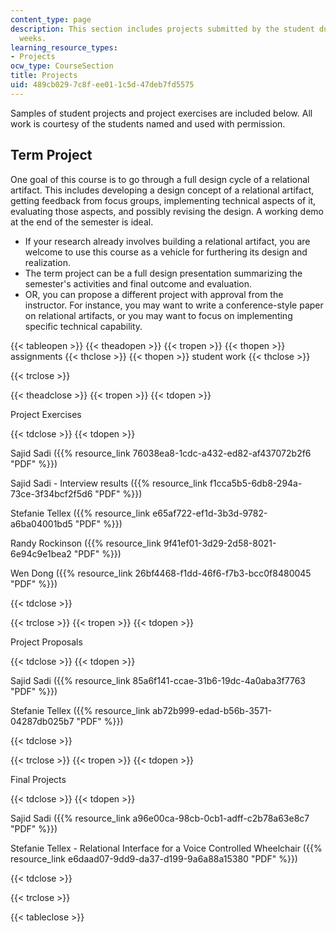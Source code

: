 ```yaml
---
content_type: page
description: This section includes projects submitted by the student during various
  weeks.
learning_resource_types:
- Projects
ocw_type: CourseSection
title: Projects
uid: 489cb029-7c8f-ee01-1c5d-47deb7fd5575
---
```


Samples of student projects and project exercises are included below. All work is courtesy of the students named and used with permission.

Term Project
------------

One goal of this course is to go through a full design cycle of a relational artifact. This includes developing a design concept of a relational artifact, getting feedback from focus groups, implementing technical aspects of it, evaluating those aspects, and possibly revising the design. A working demo at the end of the semester is ideal.

*   If your research already involves building a relational artifact, you are welcome to use this course as a vehicle for furthering its design and realization.
*   The term project can be a full design presentation summarizing the semester's activities and final outcome and evaluation.
*   OR, you can propose a different project with approval from the instructor. For instance, you may want to write a conference-style paper on relational artifacts, or you may want to focus on implementing specific technical capability.

{{< tableopen >}}
{{< theadopen >}}
{{< tropen >}}
{{< thopen >}}
assignments
{{< thclose >}}
{{< thopen >}}
student work
{{< thclose >}}

{{< trclose >}}

{{< theadclose >}}
{{< tropen >}}
{{< tdopen >}}


Project Exercises


{{< tdclose >}}
{{< tdopen >}}


Sajid Sadi ({{% resource_link 76038ea8-1cdc-a432-ed82-af437072b2f6 "PDF" %}})

Sajid Sadi - Interview results ({{% resource_link f1cca5b5-6db8-294a-73ce-3f34bcf2f5d6 "PDF" %}})

Stefanie Tellex ({{% resource_link e65af722-ef1d-3b3d-9782-a6ba04001bd5 "PDF" %}})

Randy Rockinson ({{% resource_link 9f41ef01-3d29-2d58-8021-6e94c9e1bea2 "PDF" %}})

Wen Dong ({{% resource_link 26bf4468-f1dd-46f6-f7b3-bcc0f8480045 "PDF" %}})


{{< tdclose >}}

{{< trclose >}}
{{< tropen >}}
{{< tdopen >}}


Project Proposals


{{< tdclose >}}
{{< tdopen >}}


Sajid Sadi ({{% resource_link 85a6f141-ccae-31b6-19dc-4a0aba3f7763 "PDF" %}})

Stefanie Tellex ({{% resource_link ab72b999-edad-b56b-3571-04287db025b7 "PDF" %}})


{{< tdclose >}}

{{< trclose >}}
{{< tropen >}}
{{< tdopen >}}


Final Projects


{{< tdclose >}}
{{< tdopen >}}


Sajid Sadi ({{% resource_link a96e00ca-98cb-0cb1-adff-c2b78a63e8c7 "PDF" %}})

Stefanie Tellex - Relational Interface for a Voice Controlled Wheelchair ({{% resource_link e6daad07-9dd9-da37-d199-9a6a88a15380 "PDF" %}})


{{< tdclose >}}

{{< trclose >}}

{{< tableclose >}}